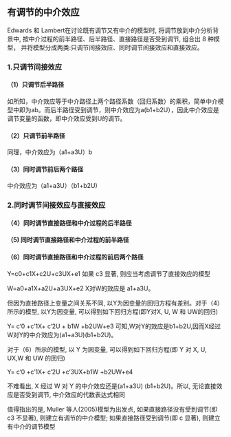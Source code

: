 ## 有调节的中介效应
Edwards 和 Lambert在讨论既有调节又有中介的模型时, 将调节放到中介分析背景中, 按中介过程的前半路径、后半路径、直接路径是否受到调节, 组合出 8 种模型，
并将模型分成两类:只调节间接效应、同时调节间接效应和直接效应。
### 1.只调节间接效应
#### （1）只调节后半路径
如所知，中介效应等于中介路径上两个路径系数（回归系数）的乘积，简单中介模型中即为ab。而后半路径受到调节，则中介效应为a(b1+b2U），因此中介效应是
调节变量的函数，即中介效应受到U的调节。
#### （2）只调节前半路径
同理，中介效应为（a1+a3U）b
#### （3）同时调节前后两个路径
中介效应为（a1+a3U）（b1+b2U)
### 2.同时调节间接效应与直接效应
#### （4）同时调节直接路径和中介过程的后半路径
#### （5) 同时调节直接路径和中介过程的前半路径
#### （6）同时调节直接路径和中介过程的前后两个路径



Y=c0+c1X+c2U+c3UX+e1    如果 c3 显著, 则应当考虑调节了直接效应的模型

W=a0+a1X+a2U+a3UX+e2    X对W的效应是 a1+a3U。

但因为直接路径上变量之间关系不同, 以Y为因变量的回归方程有差别。对于（4）所示的模型, 以Y为因变量, 可以得到如下回归方程(即Y对X, U, W 和 UW的回归)

Y= c‘0 +c’1X+ c‘2U + b1W +b2UW+e3 可知,W对Y的效应是b1+b2U,因而X经过W对Y的中介效应为(a1+a3U)(b1+b2U)。

对于（6）所示的模型, 以 Y 为因变量, 可以得到如下回归方程(即 Y 对 X, U, UX,W 和 UW 的回归)

Y= c‘0 +c’1X+ c‘2U +c‘3UX+b1W +b2UW+e4

不难看出, X 经过 W 对 Y 的中介效应还是(a1+a3U) (b1+b2U)。所以, 无论直接效应是否受到调节, 中介效应的代数表达式相同

值得指出的是, Muller 等人(2005)模型为出发点, 如果直接路径没有受到调节(即 c3 不显著), 则建立有调节的中介模型; 如果直接路径受到调节(即 c 显著), 则建立有中介的调节模型
